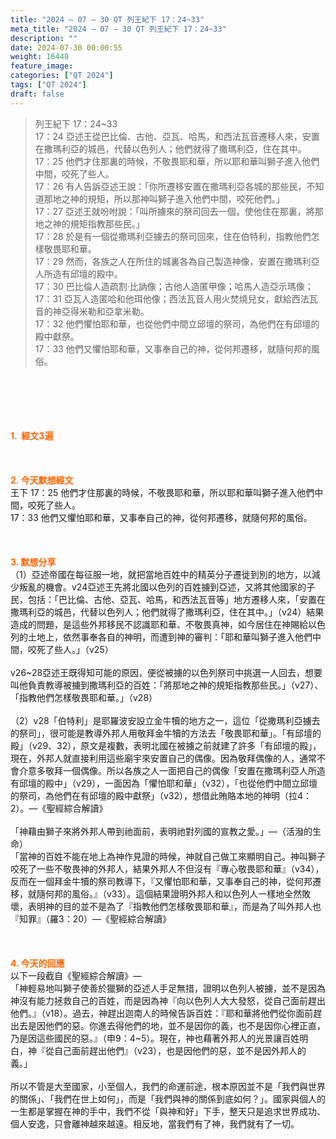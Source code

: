 ```yaml
---
title: "2024 – 07 – 30 QT 列王紀下 17：24~33"
meta_title: "2024 – 07 – 30 QT 列王紀下 17：24~33"
description: ""
date: 2024-07-30 00:00:55
weight: 16440
feature_image: 
categories: ["QT 2024"]
tags: ["QT 2024"]
draft: false
---
```


<blockquote>列王紀下 17：24~33<br />
17：24 亞述王從巴比倫、古他、亞瓦、哈馬，和西法瓦音遷移人來，安置在撒瑪利亞的城邑，代替以色列人；他們就得了撒瑪利亞，住在其中。<br />
17：25 他們才住那裏的時候，不敬畏耶和華，所以耶和華叫獅子進入他們中間，咬死了些人。<br />
17：26 有人告訴亞述王說：「你所遷移安置在撒瑪利亞各城的那些民，不知道那地之神的規矩，所以那神叫獅子進入他們中間，咬死他們。」<br />
17：27 亞述王就吩咐說：「叫所擄來的祭司回去一個，使他住在那裏，將那地之神的規矩指教那些民。」<br />
17：28 於是有一個從撒瑪利亞擄去的祭司回來，住在伯特利，指教他們怎樣敬畏耶和華。<br />
17：29 然而，各族之人在所住的城裏各為自己製造神像，安置在撒瑪利亞人所造有邱壇的殿中。<br />
17：30 巴比倫人造疏割‧比訥像；古他人造匿甲像；哈馬人造亞示瑪像；<br />
17：31 亞瓦人造匿哈和他珥他像；西法瓦音人用火焚燒兒女，獻給西法瓦音的神亞得米勒和亞拿米勒。<br />
17：32 他們懼怕耶和華，也從他們中間立邱壇的祭司，為他們在有邱壇的殿中獻祭。<br />
17：33 他們又懼怕耶和華，又事奉自己的神，從何邦遷移，就隨何邦的風俗。</blockquote><br />
&nbsp;<br />
<br />
&nbsp;<br />
<br />
<span style="color: #ff6600;"><strong>1.  經文3遍</strong></span><br />
<br />
&nbsp;<br />
<br />
<span style="color: #ff6600;"><strong>2. 今天默想經文<br />
</strong></span>王下 17：25 他們才住那裏的時候，不敬畏耶和華，所以耶和華叫獅子進入他們中間，咬死了些人。<br />
17：33 他們又懼怕耶和華，又事奉自己的神，從何邦遷移，就隨何邦的風俗。<br />
<br />
&nbsp;<br />
<br />
<strong><span style="color: #ff6600;">3. 默想分享<br />
</span></strong>（1）亞述帝國在每征服一地，就把當地百姓中的精英分子遷徙到別的地方，以減少叛亂的機會。v24亞述王先將北國以色列的百姓擄到亞述，又將其他國家的子民，包括：「巴比倫、古他、亞瓦、哈馬，和西法瓦音等」地方遷移人來，「安置在撒瑪利亞的城邑，代替以色列人；他們就得了撒瑪利亞，住在其中。」（v24）結果造成的問題，是這些外邦移民不認識耶和華、不敬畏真神，如今居住在神賜給以色列的土地上，依然事奉各自的神明，而遭到神的審判：「耶和華叫獅子進入他們中間，咬死了些人。」（v25）<br />
<br />
v26~28亞述王既得知可能的原因，便從被擄的以色列祭司中挑選一人回去，想要叫他負責教導被擄到撒瑪利亞的百姓：「將那地之神的規矩指教那些民。」（v27）、「指教他們怎樣敬畏耶和華。」（v28）<br />
<br />
（2）v28「伯特利」是耶羅波安設立金牛犢的地方之一，這位「從撒瑪利亞擄去的祭司」，很可能是教導外邦人用敬拜金牛犢的方法去「敬畏耶和華」。「有邱壇的殿」（v29、32），原文是複數，表明北國在被擄之前就建了許多「有邱壇的殿」，現在，外邦人就直接利用這些廟宇來安置自己的偶像。因為敬拜偶像的人，通常不會介意多敬拜一個偶像。所以各族之人一面把自己的偶像「安置在撒瑪利亞人所造有邱壇的殿中」（v29），一面因為「懼怕耶和華」（v32），「也從他們中間立邱壇的祭司，為他們在有邱壇的殿中獻祭」（v32），想借此賄賂本地的神明（拉4：2）。—《聖經綜合解讀》<br />
<br />
「神藉由獅子來將外邦人帶到祂面前，表明祂對列國的宣教之愛。」—（活潑的生命）<br />
「當神的百姓不能在地上為神作見證的時候，神就自己做工來顯明自己。神叫獅子咬死了一些不敬畏神的外邦人，結果外邦人不但沒有『專心敬畏耶和華』（v34），反而在一個拜金牛犢的祭司教導下，『又懼怕耶和華，又事奉自己的神，從何邦遷移，就隨何邦的風俗。』（v33）。這個結果證明外邦人和以色列人一樣地全然敗壞，表明神的目的並不是為了『指教他們怎樣敬畏耶和華』，而是為了叫外邦人也『知罪』（羅3：20）—《聖經綜合解讀》<br />
<br />
&nbsp;<br />
<br />
<strong style="font-size: inherit;"><span style="color: #ff6600;">4. 今天的回應<br />
</span></strong>以下一段截自《聖經綜合解讀》—<br />
「神輕易地叫獅子使善於獵獅的亞述人手足無措，證明以色列人被擄，並不是因為神沒有能力拯救自己的百姓，而是因為神『向以色列人大大發怒，從自己面前趕出他們。』（v18）。過去，神趕出迦南人的時候告訴百姓：『耶和華將他們從你面前趕出去是因他們的惡。你進去得他們的地，並不是因你的義，也不是因你心裡正直，乃是因這些國民的惡。』（申9：4~5）。現在，神也藉著外邦人的光景讓百姓明白，神『從自己面前趕出他們』（v23），也是因他們的惡，並不是因外邦人的義。」<br />
<br />
所以不管是大至國家，小至個人，我們的命運前途，根本原因並不是「我們與世界的關係」、「我們在世上如何」，而是「我們與神的關係到底如何？」。國家與個人的一生都是掌握在神的手中，我們不從「與神和好」下手，整天只是追求世界成功、個人安逸，只會離神越來越遠。相反地，當我們有了神，我們就有了一切。<br />
<br />
&nbsp;<br />
<br />
<audio style="display: none;" controls="controls"></audio><br />
<br />
<audio style="display: none;" controls="controls"></audio><br />
<br />
<audio style="display: none;" controls="controls"></audio><br />
<br />
<audio style="display: none;" controls="controls"></audio><br />
<br />
<audio style="display: none;" controls="controls"></audio>
        